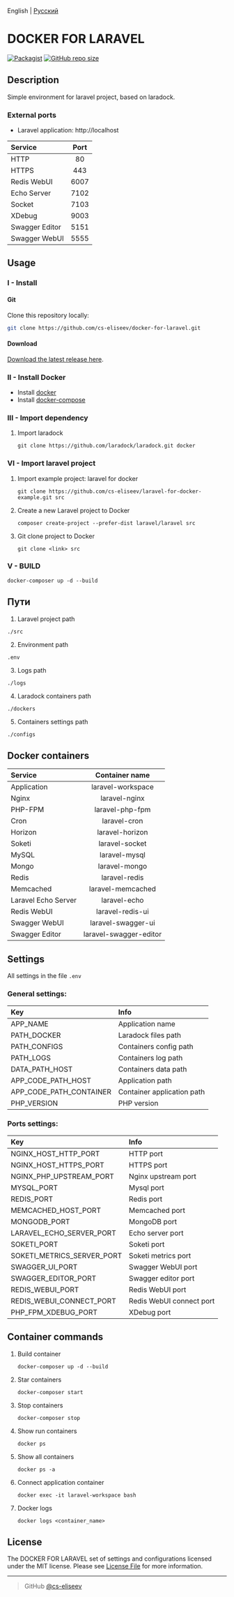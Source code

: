English | [Русский](https://github.com/cs-eliseev/docker-for-laravel/blob/master/README.ru_RU.md)

DOCKER FOR LARAVEL
=======

[![Packagist](https://img.shields.io/packagist/l/cse/helpers-ip.svg?style=flat-square)](https://github.com/cs-eliseev/docker-for-laravel/blob/master/LICENSE.md)
[![GitHub repo size](https://img.shields.io/github/repo-size/cs-eliseev/docker-for-laravel.svg?style=flat-square)](https://github.com/cs-eliseev/docker-for-laravel/archive/master.zip)


## Description

Simple environment for laravel project, based on laradock.

### External ports

* Laravel application: http://localhost

|Service|Port|
|:---|:---:|
|HTTP|80|
|HTTPS|443|
|Redis WebUI|6007|
|Echo Server|7102|
|Socket|7103|
|XDebug|9003|
|Swagger Editor|5151|
|Swagger WebUI|5555|

## Usage

### I - Install

#### Git

Clone this repository locally:
```bash
git clone https://github.com/cs-eliseev/docker-for-laravel.git
```

#### Download

[Download the latest release here](https://github.com/cs-eliseev/docker-for-laravel/archive/master.zip).

### II - Install Docker

* Install [docker](https://docs.docker.com/engine/installation/)
* Install [docker-compose](https://docs.docker.com/compose/install/)

### III - Import dependency

1. Import laradock

   ```shell
   git clone https://github.com/laradock/laradock.git docker
   ```

### VI - Import laravel project

1. Import example project: laravel for docker

   ```shell
   git clone https://github.com/cs-eliseev/laravel-for-docker-example.git src
   ```

2. Create a new Laravel project to Docker

    ```shell
    composer create-project --prefer-dist laravel/laravel src
    ```

3. Git clone project to Docker

    ```shell
    git clone <link> src
    ```

### V - BUILD

   ```shell
   docker-composer up -d --build
   ```

## Пути

1. Laravel project path
```
./src
```

2. Environment path
```
.env
```

3. Logs path

```
./logs
```

4. Laradock containers path

```
./dockers
```

5. Containers settings path

```
./configs
```

## Docker containers

|Service|Container name|
|:---|:---:|
|Application|laravel-workspace|
|Nginx|laravel-nginx|
|PHP-FPM|laravel-php-fpm|
|Cron|laravel-cron|
|Horizon|laravel-horizon|
|Soketi|laravel-socket|
|MySQL|laravel-mysql|
|Mongo|laravel-mongo|
|Redis|laravel-redis|
|Memcached|laravel-memcached|
|Laravel Echo Server|laravel-echo|
|Redis WebUI|laravel-redis-ui|
|Swagger WebUI|laravel-swagger-ui|
|Swagger Editor|laravel-swagger-editor|

## Settings

All settings in the file `.env`

### General settings:

|Key|Info|
|:---|:---|
|APP_NAME|Application name|
|PATH_DOCKER|Laradock files path|
|PATH_CONFIGS|Containers config path|
|PATH_LOGS|Containers log path|
|DATA_PATH_HOST|Containers data path|
|APP_CODE_PATH_HOST|Application path|
|APP_CODE_PATH_CONTAINER|Container application path|
|PHP_VERSION|PHP version|

### Ports settings:

|Key|Info|
|:---|:---|
|NGINX_HOST_HTTP_PORT|HTTP port|
|NGINX_HOST_HTTPS_PORT|HTTPS port|
|NGINX_PHP_UPSTREAM_PORT|Nginx upstream port|
|MYSQL_PORT|Mysql port|
|REDIS_PORT|Redis port|
|MEMCACHED_HOST_PORT|Memcached port|
|MONGODB_PORT|MongoDB port|
|LARAVEL_ECHO_SERVER_PORT|Echo server port|
|SOKETI_PORT|Soketi port|
|SOKETI_METRICS_SERVER_PORT|Soketi metrics port|
|SWAGGER_UI_PORT|Swagger WebUI port|
|SWAGGER_EDITOR_PORT|Swagger editor port|
|REDIS_WEBUI_PORT|Redis WebUI port|
|REDIS_WEBUI_CONNECT_PORT|Redis WebUI connect port|
|PHP_FPM_XDEBUG_PORT|XDebug port|

## Container commands

1. Build container

   ```shell
   docker-composer up -d --build
   ```

2. Star containers

   ```shell
   docker-composer start
   ```

3. Stop containers

   ```shell
   docker-composer stop
   ```

4. Show run containers

   ```shell
   docker ps
   ```

5. Show all containers

   ```shell
   docker ps -a
   ```

6. Connect application container

   ```shell
   docker exec -it laravel-workspace bash
   ```

7. Docker logs

   ```shell
   docker logs <container_name>
   ```

## License

The DOCKER FOR LARAVEL set of settings and configurations licensed under the MIT license. Please see [License File](https://github.com/cs-eliseev/docker-for-laravel/blob/master/LICENSE.md) for more information.

***

> GitHub [@cs-eliseev](https://github.com/cs-eliseev)